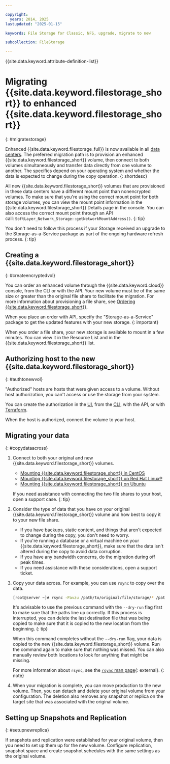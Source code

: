 ```yaml
---

copyright:
  years: 2014, 2025
lastupdated: "2025-01-15"

keywords: File Storage for Classic, NFS, upgrade, migrate to new

subcollection: FileStorage

---
```

{{site.data.keyword.attribute-definition-list}}

# Migrating {{site.data.keyword.filestorage_short}} to enhanced {{site.data.keyword.filestorage_short}}
{: #migratestorage}

Enhanced {{site.data.keyword.filestorage_full}} is now available in all [data centers](/docs/overview?topic=overview-locations#data-centers). The preferred migration path is to provision an enhanced {{site.data.keyword.filestorage_short}} volume, then connect to both volumes simultaneously and transfer data directly from one volume to another. The specifics depend on your operating system and whether the data is expected to change during the copy operation.
{: shortdesc}

All new {{site.data.keyword.filestorage_short}} volumes that are provisioned in these data centers have a different mount point than nonencrypted volumes. To make sure that you're using the correct mount point for both storage volumes, you can view the mount point information in the {{site.data.keyword.filestorage_short}} Details page in the console. You can also access the correct mount point through an API call: `SoftLayer_Network_Storage::getNetworkMountAddress()`.
{: tip}

You don't need to follow this process if your Storage received an upgrade to the Storage-as-a-Service package as part of the ongoing hardware refresh process.
{: tip}

## Creating a {{site.data.keyword.filestorage_short}}
{: #createencryptedvol}

You can order an enhanced volume through the {{site.data.keyword.cloud}} console, from the CLI or with the API. Your new volume must be of the same size or greater than the original file share to facilitate the migration. For more information about provisioning a file share, see [Ordering {{site.data.keyword.filestorage_short}}](/docs/FileStorage?topic=FileStorage-orderingFileStorage).

When you place an order with API, specify the "Storage-as-a-Service" package to get the updated features with your new storage.
{: important}

When you order a file share, your new storage is available to mount in a few minutes. You can view it in the Resource List and in the {{site.data.keyword.filestorage_short}} list.

## Authorizing host to the new {{site.data.keyword.filestorage_short}}
{: #authtonewvol}

"Authorized" hosts are hosts that were given access to a volume. Without host authorization, you can't access or use the storage from your system.

You can create the authorization in the [UI](/docs/FileStorage?topic=FileStorage-managingstorage&interface=ui#authhostUI), from the [CLI](/docs/FileStorage?topic=FileStorage-managingstorage&interface=cli#authhostCLI), with the API, or with [Terraform](/docs/FileStorage?topic=FileStorage-managingstorage&interface=terraform#authhostterraform).

When the host is authorized, connect the volume to your host.

## Migrating your data
{: #copydataacross}

1. Connect to both your original and new {{site.data.keyword.filestorage_short}} volumes.
   - [Mounting {{site.data.keyword.filestorage_short}} in CentOS](/docs/FileStorage?topic=FileStorage-mountingCentOS)
   - [Mounting {{site.data.keyword.filestorage_short}} on Red Hat Linux&reg;](/docs/FileStorage?topic=FileStorage-mountingLinux)
   - [Mounting {{site.data.keyword.filestorage_short}} on Ubuntu](/docs/FileStorage?topic=FileStorage-mountingUbuntu)

    If you need assistance with connecting the two file shares to your host, open a support case.
    {: tip}

2. Consider the type of data that you have on your original {{site.data.keyword.filestorage_short}} volume and how best to copy it to your new file share.
   - If you have backups, static content, and things that aren't expected to change during the copy, you don't need to worry.
   - If you're running a database or a virtual machine on your {{site.data.keyword.filestorage_short}}, make sure that the data isn't altered during the copy to avoid data corruption.
   - If you have any bandwidth concerns, do the migration during off peak times.
   - If you need assistance with these considerations, open a support ticket.

3. Copy your data across. For example, you can use `rsync` to copy over the data.
   ```sh
   [root@server ~]# rsync -Pavzu /path/to/original/file/storage/* /path/to/encrypted/file/storage
   ```

   It's advisable to use the previous command with the `--dry-run` flag first to make sure that the paths line up correctly. If this process is interrupted, you can delete the last destination file that was being copied to make sure that it is copied to the new location from the beginning.
   {: tip}

   When this command completes without the `--dry-run` flag, your data is copied to the new {{site.data.keyword.filestorage_short}} volume. Run the command again to make sure that nothing was missed. You can also manually review both locations to look for anything that might be missing.

   For more information about `rsync`, see the [`rsync` man page](https://download.samba.org/pub/rsync/rsync.html){: external}.
   {: note}

4. When your migration is complete, you can move production to the new volume. Then, you can detach and delete your original volume from your configuration. The deletion also removes any snapshot or replica on the target site that was associated with the original volume.

## Setting up Snapshots and Replication
{: #setupnewreplica}

If snapshots and replication were established for your original volume, then you need to set up them up for the new volume. Configure replication, snapshot space and create snapshot schedules with the same settings as the original volume.
